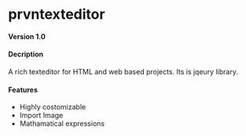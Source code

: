 # prvntexteditor
#### Version 1.0


#### Decription

A rich texteditor for HTML and web based projects. Its is jqeury library.

#### Features 


*   Highly costomizable
*   Import Image
* 	Mathamatical expressions

 

